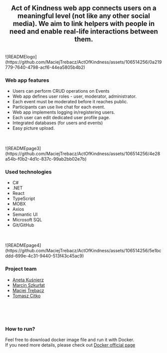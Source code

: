 <h2 align="center"> Act of Kindness web app connects users on a meaningful level (not like any other social media). We aim to link helpers with people in need and enable real-life interactions between them. </h2></br> <img>![READMElogo](https://github.com/MaciejTrebacz/ActOfKindness/assets/106514256/0a219779-7640-4798-acf6-44ea5805b4b2)</img>
<h3> Web app features </h3>

<ul>
<li>Users can perform CRUD operations on Events</li>
<li>Web app defines user roles - user, moderator, administrator. </li>
<li>Each event must be moderated before it reaches public. </li>
<li>Participants can use live chat for each event.</li>
<li>Web app implements logging in/registering users.</li>
<li>Each user can edit dedicated user profile page.</li>
<li>Integrated databases (for users and events)</li>
<li>Easy picture upload.</li>
</ul>
<br><br>
![READMEpage3](https://github.com/MaciejTrebacz/ActOfKindness/assets/106514256/4e28a54b-f0b2-4d1c-837c-99ab2bb02e7b)
<h3> Used technologies </h3>
<ul>
<li>C#</li>
<li>.NET</li>
<li>React</li>
<li>TypeScript</li>
<li>MOBX</li>
<li>Axios</li>
<li>Semantic UI</li>
<li>Microsoft SQL</li>
<li>Git/GitHub</li>
</ul>
<br><br>
![READMEpage4](https://github.com/MaciejTrebacz/ActOfKindness/assets/106514256/5e1bcddd-699e-4c31-9440-513f43c45ac9)
<br>
<h3> Project team </h3>
<ul>
<li><a href="https://github.com/aneta-k">Aneta Kuśnierz</a></li>
<li><a href="https://github.com/MarcinSzkurlat">Marcin Szkurłat</a></li>
<li><a href="https://github.com/MaciejTrebacz">Maciej Trębacz</a></li>
<li><a href="https://github.com/TomaszCitko">Tomasz Citko</a></li>
</ul>
<br><br><br>
<h3>How to run?</h3>
Feel free to download docker image file and run it with Docker.<br> If you need more details, please check out <a href="https://docs.docker.com/language/nodejs/run-containers/"> Docker official page</a>
